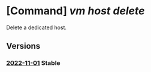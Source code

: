 # [Command] _vm host delete_

Delete a dedicated host.

## Versions

### [2022-11-01](/Resources/mgmt-plane/L3N1YnNjcmlwdGlvbnMve30vcmVzb3VyY2Vncm91cHMve30vcHJvdmlkZXJzL21pY3Jvc29mdC5jb21wdXRlL2hvc3Rncm91cHMve30vaG9zdHMve30=/2022-11-01.xml) **Stable**

<!-- mgmt-plane /subscriptions/{}/resourcegroups/{}/providers/microsoft.compute/hostgroups/{}/hosts/{} 2022-11-01 -->

